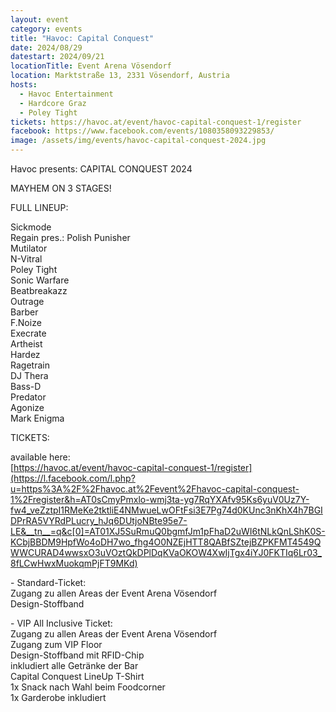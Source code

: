```yaml
---
layout: event
category: events
title: "Havoc: Capital Conquest"
date: 2024/08/29
datestart: 2024/09/21
locationTitle: Event Arena Vösendorf
location: Marktstraße 13, 2331 Vösendorf, Austria
hosts:
  - Havoc Entertainment
  - Hardcore Graz
  - Poley Tight
tickets: https://havoc.at/event/havoc-capital-conquest-1/register
facebook: https://www.facebook.com/events/1080358093229853/
image: /assets/img/events/havoc-capital-conquest-2024.jpg
---
```


Havoc presents: CAPITAL CONQUEST 2024

MAYHEM ON 3 STAGES!

  

FULL LINEUP:

Sickmode  
Regain pres.: Polish Punisher  
Mutilator  
N-Vitral  
Poley Tight  
Sonic Warfare  
Beatbreakazz  
Outrage  
Barber  
F.Noize  
Execrate  
Artheist  
Hardez  
Ragetrain  
DJ Thera  
Bass-D  
Predator  
Agonize  
Mark Enigma

TICKETS:

available here:  
[https://havoc.at/event/havoc-capital-conquest-1/register](https://l.facebook.com/l.php?u=https%3A%2F%2Fhavoc.at%2Fevent%2Fhavoc-capital-conquest-1%2Fregister&h=AT0sCmyPmxlo-wmj3ta-yg7RqYXAfv95Ks6yuV0Uz7Y-fw4_veZztpI1RMeKe2tktliE4NMwueLwOFtFsi3E7Pg74d0KUnc3nKhX4h7BGIDPrRA5VYRdPLucry_hJq6DUtjoNBte95e7-LE&__tn__=q&c[0]=AT01XJ5SuRmuQ0bgmfJm1pFhaD2uWI6tNLkQnLShK0S-KCbjBBDM9HpfWo4oDH7wo_fhg4O0NZEjHTT8QABfSZtejBZPKFMT4549QWWCURAD4wwsxO3uVOztQkDPlDqKVaOKOW4XwIjTgx4iYJ0FKTIq6Lr03_8fLCwHwxMuokqmPjFT9MKd)

\- Standard-Ticket:  
Zugang zu allen Areas der Event Arena Vösendorf  
Design-Stoffband

\- VIP All Inclusive Ticket:  
Zugang zu allen Areas der Event Arena Vösendorf  
Zugang zum VIP Floor  
Design-Stoffband mit RFID-Chip  
inkludiert alle Getränke der Bar  
Capital Conquest LineUp T-Shirt  
1x Snack nach Wahl beim Foodcorner  
1x Garderobe inkludiert